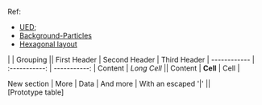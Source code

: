 Ref:

* [UED](https://www.teambition.com/info/team);
* [Background-Particles](https://github.com/VincentGarreau/particles.js/)
* [Hexagonal layout](https://www.codesmite.com/article/how-to-create-pure-css-hexagonal-grids)



|             |          Grouping           ||
First Header  | Second Header | Third Header |
 ------------ | :-----------: | -----------: |
Content       |          *Long Cell*        ||
Content       |   **Cell**    |         Cell |

New section   |     More      |         Data |
And more      | With an escaped '\|'         ||  
[Prototype table]